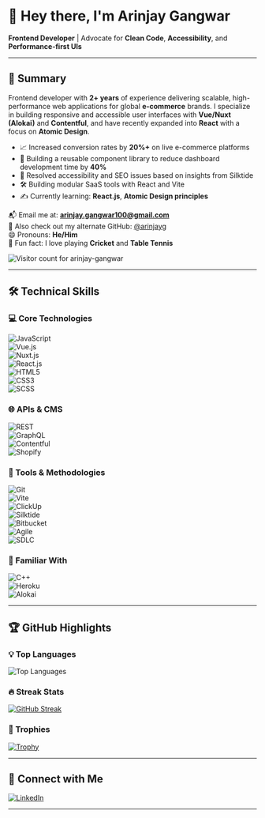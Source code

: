 # 👋 Hey there, I'm Arinjay Gangwar

**Frontend Developer** | Advocate for **Clean Code**, **Accessibility**, and **Performance-first UIs**

---

## 🧭 Summary

Frontend developer with **2+ years** of experience delivering scalable, high-performance web applications for global **e-commerce** brands. I specialize in building responsive and accessible user interfaces with **Vue/Nuxt (Alokai)** and **Contentful**, and have recently expanded into **React** with a focus on **Atomic Design**.

- 📈 Increased conversion rates by **20%+** on live e-commerce platforms  
- 🚀 Building a reusable component library to reduce dashboard development time by **40%**
- 🧩 Resolved accessibility and SEO issues based on insights from Silktide  
- 🛠 Building modular SaaS tools with React and Vite  
- ✍️ Currently learning: **React.js**, **Atomic Design principles**

📬 Email me at: **arinjay.gangwar100@gmail.com**  
🔗 Also check out my alternate GitHub: [@arinjayg](https://github.com/arinjayg)  
😄 Pronouns: **He/Him**  
🏏 Fun fact: I love playing **Cricket** and **Table Tennis**

![Visitor count for arinjay-gangwar](https://komarev.com/ghpvc/?username=arinjay-gangwar&style=for-the-badge)

---

## 🛠 Technical Skills

### 💻 Core Technologies  
![JavaScript](https://img.shields.io/badge/JavaScript-F7DF1E?logo=javascript&logoColor=black&style=for-the-badge)  
![Vue.js](https://img.shields.io/badge/Vue.js-35495E?logo=vue.js&logoColor=4FC08D&style=for-the-badge)  
![Nuxt.js](https://img.shields.io/badge/Nuxt.js-00DC82?logo=nuxt&logoColor=white&style=for-the-badge)  
![React.js](https://img.shields.io/badge/React.js-20232A?logo=react&logoColor=61DAFB&style=for-the-badge)  
![HTML5](https://img.shields.io/badge/HTML5-E34F26?logo=html5&logoColor=white&style=for-the-badge)  
![CSS3](https://img.shields.io/badge/CSS3-1572B6?logo=css3&logoColor=white&style=for-the-badge)  
![SCSS](https://img.shields.io/badge/SCSS-CC6699?logo=sass&logoColor=white&style=for-the-badge)

### 🌐 APIs & CMS  
![REST](https://img.shields.io/badge/REST-02569B?style=for-the-badge)  
![GraphQL](https://img.shields.io/badge/GraphQL-E10098?logo=graphql&logoColor=white&style=for-the-badge)  
![Contentful](https://img.shields.io/badge/Contentful-2478CC?logo=contentful&logoColor=white&style=for-the-badge)  
![Shopify](https://img.shields.io/badge/Shopify-7AB55C?logo=shopify&logoColor=white&style=for-the-badge)

### 🧰 Tools & Methodologies  
![Git](https://img.shields.io/badge/Git-F05032?logo=git&logoColor=white&style=for-the-badge)  
![Vite](https://img.shields.io/badge/Vite-646CFF?logo=vite&logoColor=white&style=for-the-badge)  
![ClickUp](https://img.shields.io/badge/ClickUp-7B68EE?logo=clickup&logoColor=white&style=for-the-badge)  
![Silktide](https://img.shields.io/badge/Silktide-0000FF?logo=silktide&logoColor=white&style=for-the-badge)  
![Bitbucket](https://img.shields.io/badge/Bitbucket-0052CC?logo=bitbucket&logoColor=white&style=for-the-badge)  
![Agile](https://img.shields.io/badge/Agile-0277BD?logo=scrumalliance&logoColor=white&style=for-the-badge)  
![SDLC](https://img.shields.io/badge/SDLC-007ACC?logo=azuredevops&logoColor=white&style=for-the-badge)

### 🧪 Familiar With  
![C++](https://img.shields.io/badge/C++-00599C?logo=c%2B%2B&logoColor=white&style=for-the-badge)  
![Heroku](https://img.shields.io/badge/Heroku-430098?logo=heroku&logoColor=white&style=for-the-badge)  
![Alokai](https://img.shields.io/badge/Alokai-00DC82?logo=vue.js&logoColor=white&style=for-the-badge)

---

## 🏆 GitHub Highlights

### 💡 Top Languages
![Top Languages](https://github-readme-stats.vercel.app/api/top-langs/?username=arinjay-gangwar&hide_progress=true)

### 🔥 Streak Stats  
[![GitHub Streak](https://streak-stats.demolab.com?user=arinjay-gangwar&theme=dark&border_radius=5&date_format=j%20M%5B%20Y%5D&exclude_days=Sun%2CSat&card_width=500&card_height=200)](https://git.io/streak-stats)

### 🏅 Trophies  
[![Trophy](https://github-profile-trophy.vercel.app/?username=arinjay-gangwar&rank=-?&theme=gruvbox&margin-w=10&no-frame=true&row=1)](https://github.com/ryo-ma/github-profile-trophy)

---

## 🔗 Connect with Me

[![LinkedIn](https://img.shields.io/badge/LinkedIn-0A66C2?logo=linkedin&logoColor=white&style=for-the-badge)](https://www.linkedin.com/in/arinjay-gangwar)

---

<!---
arinjay-gangwar/arinjay-gangwar is a ✨ special ✨ repository because its `README.md` (this file) appears on your GitHub profile.
To explore more of my projects and experiments, check out [@arinjayg](https://github.com/arinjayg)
--->
